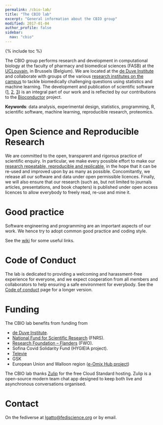 ```yaml
---
permalink: /cbio-lab/
title: "The CBIO lab"
excerpt: "General information about the CBIO group"
modified: 2017-01-04
author_profile: false
sidebar:
  nav: "cbio"
---
```


{% include toc %}

The CBIO group performs research and development in computational
biology at the faculty of pharmacy and biomedical sciences (FASB) at
the [UCLouvain](https://uclouvain.be/), in Brussels (Belgium). We are
located at the [de Duve Institute](https://www.deduveinstitute.be/)
and collaborate with groups of the various [research institutes on the
campus](https://uclouvain.be/fr/chercher/instituts-de-recherche.html%20#sss)
to tackle biomedically challenging questions using statistics and
machine learning. The development and publication of scientific
software ([1](https://github.com/ComputationalProteomicsUnit),
[2](https://github.com/UCLouvain-CBIO),
[3](https://github.com/lgatto)) is an integral part of our work and is
reflected by our contributions to the
[Bioconductor](http://www.bioconductor.org/) project.

**Keywords**: data analysis, experimental design, statistics,
programming, R, scientific software, machine learning, reproducible
research, proteomics.

# Open Science and Reproducible Research

We are committed to the open, transparent and rigorous practice of
scientific enquiry. In particular, we make every possible effort to
make our [research repeatable, reproducible and
replicable](http://lgatto.github.io/rr-what-should-be-our-goals/), in
the hope that it can be re-used and improved upon by as many as
possible. Concomitantly, we release all our software and data
under open permissible licences. Finally, we will also ensure that our
research (such as, but not limited to journals articles,
presentations, and book chapters) is published under open access
licences to allow everybody to freely read, re-use and mine it.

# Good practice

Software engineering and programming are an important aspects of our
work. We hence try to adopt common good practice and coding style.

See the
[wiki](https://github.com/ComputationalProteomicsUnit/cputools/wiki)
for some useful links.

# Code of Conduct

The lab is dedicated to providing a welcoming and harassment-free
experience for everyone, and we expect cooperation from all members
and collaborators to help ensuring a safe environment for
everybody. See the [Code of
conduct](https://lgatto.github.io/cbio-coc/) page for a longer
version.

# Funding

<!-- Since 2010, we have benefited from the financial support from the -->
<!-- **BBSRC**, the **7th Framework Programme of the European Union** -->
<!-- (Contract no. 262067 [PRIME-XS](http://www.primexs.eu/)) and the -->
<!-- **Wellcome Trust**. -->

The CBIO lab benefits from funding from

- [de Duve Institute](https://www.deduveinstitute.be/).
- [National Fund for Scientific Research](https://www.frs-fnrs.be/fr/) (FNRS).
- [Research Foundation – Flanders](https://www.fwo.be/) (FWO).
- Sofina Covid Solidarity Fund (HYGIEIA project).
- [Televie](https://televie.be/)
- GSK
- European Union and Walloon region ([e-Omix Hub project](https://www.eomix.be/))

The CBIO lab thanks [Zulip](https://zulip.com/) for the free Cloud
Standard hosting. Zulip is a open-source modern team chat app designed
to keep both live and asynchronous conversations organised.

# Contact

On the fediverse at <a rel="me"
href="https://fediscience.org/@lgatto">lgatto@fediscience.org</a> or by
email.
